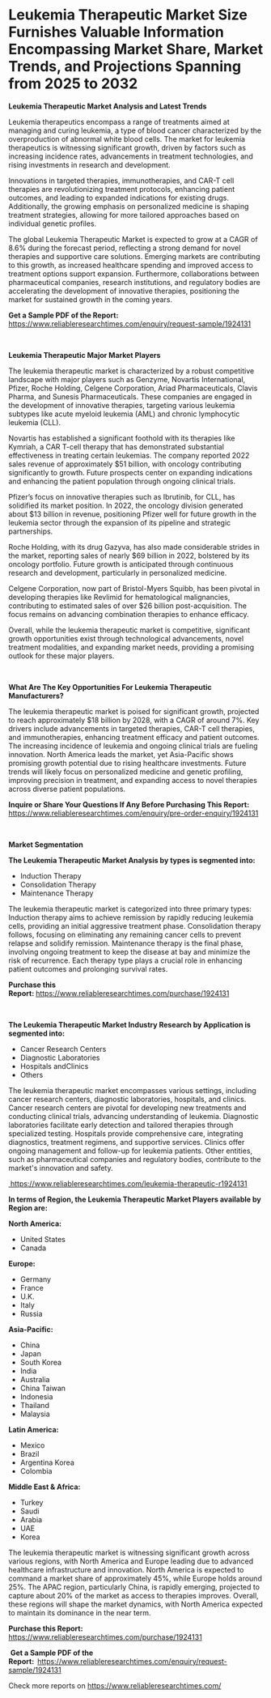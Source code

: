 <p><h1>Leukemia Therapeutic Market Size Furnishes Valuable Information Encompassing Market Share, Market Trends, and Projections Spanning from 2025 to 2032</h1></p><p><strong>Leukemia Therapeutic Market Analysis and Latest Trends</strong></p>
<p><p>Leukemia therapeutics encompass a range of treatments aimed at managing and curing leukemia, a type of blood cancer characterized by the overproduction of abnormal white blood cells. The market for leukemia therapeutics is witnessing significant growth, driven by factors such as increasing incidence rates, advancements in treatment technologies, and rising investments in research and development. </p><p>Innovations in targeted therapies, immunotherapies, and CAR-T cell therapies are revolutionizing treatment protocols, enhancing patient outcomes, and leading to expanded indications for existing drugs. Additionally, the growing emphasis on personalized medicine is shaping treatment strategies, allowing for more tailored approaches based on individual genetic profiles. </p><p>The global Leukemia Therapeutic Market is expected to grow at a CAGR of 8.6% during the forecast period, reflecting a strong demand for novel therapies and supportive care solutions. Emerging markets are contributing to this growth, as increased healthcare spending and improved access to treatment options support expansion. Furthermore, collaborations between pharmaceutical companies, research institutions, and regulatory bodies are accelerating the development of innovative therapies, positioning the market for sustained growth in the coming years.</p></p>
<p><strong>Get a Sample PDF of the Report:&nbsp;</strong> <a href="https://www.reliableresearchtimes.com/enquiry/request-sample/1924131?utm_campaign=3284&utm_medium=2&utm_source=Github&utm_content=ia&utm_term=28032025&utm_id=leukemia-therapeutic">https://www.reliableresearchtimes.com/enquiry/request-sample/1924131</a></p>
<p>&nbsp;</p>
<p><strong>Leukemia Therapeutic Major Market Players</strong></p>
<p><p>The leukemia therapeutic market is characterized by a robust competitive landscape with major players such as Genzyme, Novartis International, Pfizer, Roche Holding, Celgene Corporation, Ariad Pharmaceuticals, Clavis Pharma, and Sunesis Pharmaceuticals. These companies are engaged in the development of innovative therapies, targeting various leukemia subtypes like acute myeloid leukemia (AML) and chronic lymphocytic leukemia (CLL).</p><p>Novartis has established a significant foothold with its therapies like Kymriah, a CAR T-cell therapy that has demonstrated substantial effectiveness in treating certain leukemias. The company reported 2022 sales revenue of approximately $51 billion, with oncology contributing significantly to growth. Future prospects center on expanding indications and enhancing the patient population through ongoing clinical trials.</p><p>Pfizer’s focus on innovative therapies such as Ibrutinib, for CLL, has solidified its market position. In 2022, the oncology division generated about $13 billion in revenue, positioning Pfizer well for future growth in the leukemia sector through the expansion of its pipeline and strategic partnerships.</p><p>Roche Holding, with its drug Gazyva, has also made considerable strides in the market, reporting sales of nearly $69 billion in 2022, bolstered by its oncology portfolio. Future growth is anticipated through continuous research and development, particularly in personalized medicine.</p><p>Celgene Corporation, now part of Bristol-Myers Squibb, has been pivotal in developing therapies like Revlimid for hematological malignancies, contributing to estimated sales of over $26 billion post-acquisition. The focus remains on advancing combination therapies to enhance efficacy.</p><p>Overall, while the leukemia therapeutic market is competitive, significant growth opportunities exist through technological advancements, novel treatment modalities, and expanding market needs, providing a promising outlook for these major players.</p></p>
<p>&nbsp;</p>
<p><strong>What Are The Key Opportunities For Leukemia Therapeutic Manufacturers?</strong></p>
<p><p>The leukemia therapeutic market is poised for significant growth, projected to reach approximately $18 billion by 2028, with a CAGR of around 7%. Key drivers include advancements in targeted therapies, CAR-T cell therapies, and immunotherapies, enhancing treatment efficacy and patient outcomes. The increasing incidence of leukemia and ongoing clinical trials are fueling innovation. North America leads the market, yet Asia-Pacific shows promising growth potential due to rising healthcare investments. Future trends will likely focus on personalized medicine and genetic profiling, improving precision in treatment, and expanding access to novel therapies across diverse patient populations.</p></p>
<p><strong>Inquire or Share Your Questions If Any Before Purchasing This Report:</strong> <a href="https://www.reliableresearchtimes.com/enquiry/pre-order-enquiry/1924131?utm_campaign=3284&utm_medium=2&utm_source=Github&utm_content=ia&utm_term=28032025&utm_id=leukemia-therapeutic">https://www.reliableresearchtimes.com/enquiry/pre-order-enquiry/1924131</a></p>
<p>&nbsp;</p>
<p><strong>Market Segmentation</strong></p>
<p><strong>The Leukemia Therapeutic Market Analysis by types is segmented into:</strong></p>
<p><ul><li>Induction Therapy</li><li>Consolidation Therapy</li><li>Maintenance Therapy</li></ul></p>
<p><p>The leukemia therapeutic market is categorized into three primary types: Induction therapy aims to achieve remission by rapidly reducing leukemia cells, providing an initial aggressive treatment phase. Consolidation therapy follows, focusing on eliminating any remaining cancer cells to prevent relapse and solidify remission. Maintenance therapy is the final phase, involving ongoing treatment to keep the disease at bay and minimize the risk of recurrence. Each therapy type plays a crucial role in enhancing patient outcomes and prolonging survival rates.</p></p>
<p><strong>Purchase this Report:&nbsp;</strong><a href="https://www.reliableresearchtimes.com/purchase/1924131?utm_campaign=3284&utm_medium=2&utm_source=Github&utm_content=ia&utm_term=28032025&utm_id=leukemia-therapeutic">https://www.reliableresearchtimes.com/purchase/1924131</a></p>
<p>&nbsp;</p>
<p><strong>The Leukemia Therapeutic Market Industry Research by Application is segmented into:</strong></p>
<p><ul><li>Cancer Research Centers</li><li>Diagnostic Laboratories</li><li>Hospitals andClinics</li><li>Others</li></ul></p>
<p><p>The leukemia therapeutic market encompasses various settings, including cancer research centers, diagnostic laboratories, hospitals, and clinics. Cancer research centers are pivotal for developing new treatments and conducting clinical trials, advancing understanding of leukemia. Diagnostic laboratories facilitate early detection and tailored therapies through specialized testing. Hospitals provide comprehensive care, integrating diagnostics, treatment regimens, and supportive services. Clinics offer ongoing management and follow-up for leukemia patients. Other entities, such as pharmaceutical companies and regulatory bodies, contribute to the market's innovation and safety.</p></p>
<p><a href="https://www.reliableresearchtimes.com/leukemia-therapeutic-r1924131?utm_campaign=3284&utm_medium=2&utm_source=Github&utm_content=ia&utm_term=28032025&utm_id=leukemia-therapeutic">&nbsp;https://www.reliableresearchtimes.com/leukemia-therapeutic-r1924131</a></p>
<p><strong>In terms of Region, the Leukemia Therapeutic Market Players available by Region are:</strong></p>
<p>
    <p> <strong> North America: </strong>
        <ul>
            <li>United States</li>
            <li>Canada</li>
        </ul>
        </p> 
    <p> <strong> Europe: </strong>
        <ul>
            <li>Germany</li>
            <li>France</li>
            <li>U.K.</li>
            <li>Italy</li>
            <li>Russia</li>
        </ul>
        </p> 
    <p> <strong> Asia-Pacific: </strong>
        <ul>
            <li>China</li>
            <li>Japan</li>
            <li>South Korea</li>
            <li>India</li>
            <li>Australia</li>
            <li>China Taiwan</li>
            <li>Indonesia</li>
            <li>Thailand</li>
            <li>Malaysia</li>
        </ul>
        </p> 
    <p> <strong> Latin America: </strong>
        <ul>
            <li>Mexico</li>
            <li>Brazil</li>
            <li>Argentina Korea</li>
            <li>Colombia</li>
        </ul>
        </p> 
    <p> <strong> Middle East & Africa: </strong>
        <ul>
            <li>Turkey</li>
            <li>Saudi</li>
            <li>Arabia</li>
            <li>UAE</li>
            <li>Korea</li>
        </ul>
    </p>
    </p>
<p><p>The leukemia therapeutic market is witnessing significant growth across various regions, with North America and Europe leading due to advanced healthcare infrastructure and innovation. North America is expected to command a market share of approximately 45%, while Europe holds around 25%. The APAC region, particularly China, is rapidly emerging, projected to capture about 20% of the market as access to therapies improves. Overall, these regions will shape the market dynamics, with North America expected to maintain its dominance in the near term.</p></p>
<p><strong>Purchase this Report: </strong><a href="https://www.reliableresearchtimes.com/purchase/1924131?utm_campaign=3284&utm_medium=2&utm_source=Github&utm_content=ia&utm_term=28032025&utm_id=leukemia-therapeutic">https://www.reliableresearchtimes.com/purchase/1924131</a></p>
<p>&nbsp;<strong>Get a Sample PDF of the Report:&nbsp;&nbsp;</strong><a href="https://www.reliableresearchtimes.com/enquiry/request-sample/1924131?utm_campaign=3284&utm_medium=2&utm_source=Github&utm_content=ia&utm_term=28032025&utm_id=leukemia-therapeutic">https://www.reliableresearchtimes.com/enquiry/request-sample/1924131</a></p>
<p><strong></strong></p>
<p>Check more reports on <a href="https://www.reliableresearchtimes.com/?utm_campaign=3284&utm_medium=2&utm_source=Github&utm_content=ia&utm_term=28032025&utm_id=leukemia-therapeutic">https://www.reliableresearchtimes.com/</a></p>